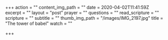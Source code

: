 +++
action = ""
content_img_path = ""
date = 2020-04-02T11:41:59Z
excerpt = ""
layout = "post"
prayer = ""
questions = ""
read_scripture = ""
scripture = ""
subtitle = ""
thumb_img_path = "/images/IMG_2197.jpg"
title = "The tower of babel"
watch = ""

+++
